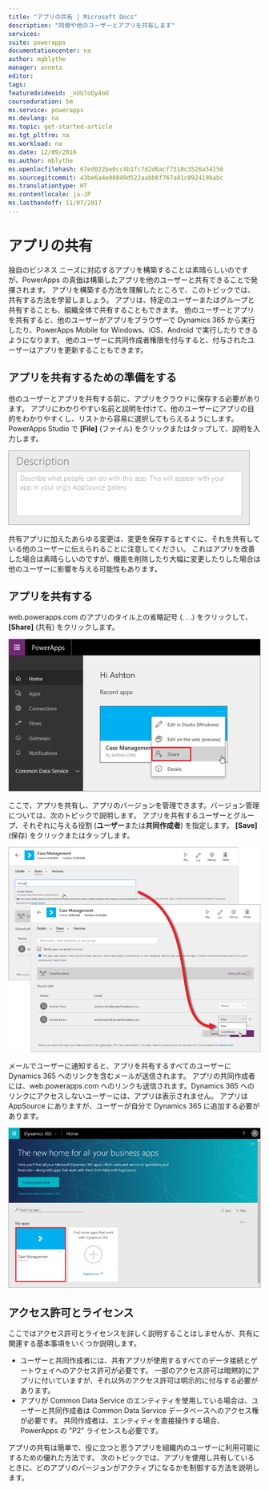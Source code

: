 ```yaml
---
title: "アプリの共有 | Microsoft Docs"
description: "同僚や他のユーザーとアプリを共有します"
services: 
suite: powerapps
documentationcenter: na
author: mgblythe
manager: anneta
editor: 
tags: 
featuredvideoid: _nUU7oOy4oU
courseduration: 5m
ms.service: powerapps
ms.devlang: na
ms.topic: get-started-article
ms.tgt_pltfrm: na
ms.workload: na
ms.date: 12/09/2016
ms.author: mblythe
ms.openlocfilehash: 67ed022be0cc4b1fc7d2d6acf7518c3526a54156
ms.sourcegitcommit: 43be6a4e08849d522aabb6f767a81c092419babc
ms.translationtype: HT
ms.contentlocale: ja-JP
ms.lasthandoff: 11/07/2017
---
```

# <a name="share-your-apps"></a>アプリの共有
独自のビジネス ニーズに対応するアプリを構築することは素晴らしいのですが、PowerApps の真価は構築したアプリを他のユーザーと共有できることで発揮されます。 アプリを構築する方法を理解したところで、このトピックでは、共有する方法を学習しましょう。 アプリは、特定のユーザーまたはグループと共有することも、組織全体で共有することもできます。 他のユーザーとアプリを共有すると、他のユーザーがアプリをブラウザーで Dynamics 365 から実行したり、PowerApps Mobile for Windows、iOS、Android で実行したりできるようになります。 他のユーザーに共同作成者権限を付与すると、付与されたユーザーはアプリを更新することもできます。

## <a name="prepare-to-share-an-app"></a>アプリを共有するための準備をする
他のユーザーとアプリを共有する前に、アプリをクラウドに保存する必要があります。 アプリにわかりやすい名前と説明を付けて、他のユーザーにアプリの目的をわかりやすくし、リストから容易に選択してもらえるようにします。 PowerApps Studio で **[File]** (ファイル) をクリックまたはタップして、説明を入力します。

![アプリの説明](./media/learning-manage-share-apps/app-description.png)

共有アプリに加えたあらゆる変更は、変更を保存するとすぐに、それを共有している他のユーザーに伝えられることに注意してください。 これはアプリを改善した場合は素晴らしいのですが、機能を削除したり大幅に変更したりした場合は他のユーザーに影響を与える可能性もあります。

## <a name="share-an-app"></a>アプリを共有する
web.powerapps.com のアプリのタイル上の省略記号 (. . .) をクリックして、**[Share]** (共有) をクリックします。

![web powerapps.com からアプリを共有する](./media/learning-manage-share-apps/share-app.png)

ここで、アプリを共有し、アプリのバージョンを管理できます。バージョン管理については、次のトピックで説明します。 アプリを共有するユーザーとグループ、それぞれに与える役割 (**ユーザー**または**共同作成者**) を指定します。 **[Save]** (保存) をクリックまたはタップします。

![ユーザーとグループを選択する](./media/learning-manage-share-apps/select-users.png)

メールでユーザーに通知すると、アプリを共有するすべてのユーザーに Dynamics 365 へのリンクを含むメールが送信されます。 アプリの共同作成者には、web.powerapps.com へのリンクも送信されます。Dynamics 365 へのリンクにアクセスしないユーザーには、アプリは表示されません。 アプリは AppSource にありますが、ユーザーが自分で Dynamics 365 に追加する必要があります。

![Dynamics 365 のアプリ](./media/learning-manage-share-apps/dynamics-365.png)

## <a name="permissions-and-licensing"></a>アクセス許可とライセンス
ここではアクセス許可とライセンスを詳しく説明することはしませんが、共有に関連する基本事項をいくつか説明します。

* ユーザーと共同作成者には、共有アプリが使用するすべてのデータ接続とゲートウェイへのアクセス許可が必要です。 一部のアクセス許可は暗黙的にアプリに付いていますが、それ以外のアクセス許可は明示的に付与する必要があります。
* アプリが Common Data Service のエンティティを使用している場合は、ユーザーと共同作成者は Common Data Service データベースへのアクセス権が必要です。 共同作成者は、エンティティを直接操作する場合、PowerApps の "P2" ライセンスも必要です。

アプリの共有は簡単で、役に立つと思うアプリを組織内のユーザーに利用可能にするための優れた方法です。 次のトピックでは、アプリを使用し共有しているときに、どのアプリのバージョンがアクティブになるかを制御する方法を説明します。

